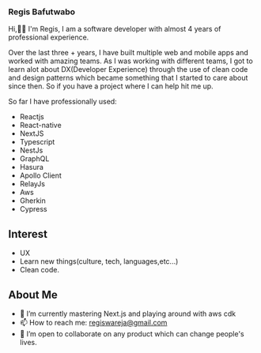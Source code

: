 ### Regis Bafutwabo

Hi,👋🏾 I'm Regis, I am a software developer with almost 4 years of professional experience. 

Over the last three + years, I have built multiple web and mobile apps and worked with amazing teams. As I was working with different teams, I got to learn alot about DX(Developer Experience) through the use of clean code and design patterns which became something that I started to care about since then. So if you have a project where I can help hit me up.

So far I have professionally used:
- Reactjs
- React-native
- NextJS
- Typescript
- NestJs
- GraphQL
- Hasura
- Apollo Client
- RelayJs
- Aws
- Gherkin
- Cypress

## Interest
- UX
- Learn new things(culture, tech, languages,etc...)
- Clean code.


## About Me

- 🌱 I’m currently mastering Next.js and playing around with aws cdk
- 📫 How to reach me: regiswareja@gmail.com
- 👯 I’m open to collaborate on any product which can change people's lives.

<!--
**regisBafutwabo/regisbafutwabo** is a ✨ _special_ ✨ repository because its `README.md` (this file) appears on your GitHub profile.

Here are some ideas to get you started:

- 🔭 I’m currently working on ...
- 🌱 I’m currently learning ...
- 👯 I’m looking to collaborate on ...
- 🤔 I’m looking for help with ...
- 💬 Ask me about ...
- 📫 How to reach me: ...
- 😄 Pronouns: ...
- ⚡ Fun fact: ...
-->
